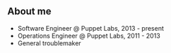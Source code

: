 About me
--------

  * Software Engineer @ Puppet Labs, 2013 - present
  * Operations Engineer @ Puppet Labs, 2011 - 2013
  * General troublemaker
